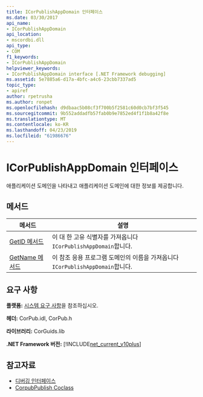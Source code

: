 ```yaml
---
title: ICorPublishAppDomain 인터페이스
ms.date: 03/30/2017
api_name:
- ICorPublishAppDomain
api_location:
- mscordbi.dll
api_type:
- COM
f1_keywords:
- ICorPublishAppDomain
helpviewer_keywords:
- ICorPublishAppDomain interface [.NET Framework debugging]
ms.assetid: 5e7885a6-d17a-4bfc-a4c6-23cbb7337ad5
topic_type:
- apiref
author: rpetrusha
ms.author: ronpet
ms.openlocfilehash: d9dbaac5b08cf3f700b5f2581c60d0cb7bf3f545
ms.sourcegitcommit: 9b552addadfb57fab0b9e7852ed4f1f1b8a42f8e
ms.translationtype: MT
ms.contentlocale: ko-KR
ms.lasthandoff: 04/23/2019
ms.locfileid: "61986676"
---
```

# <a name="icorpublishappdomain-interface"></a>ICorPublishAppDomain 인터페이스
애플리케이션 도메인을 나타내고 애플리케이션 도메인에 대한 정보를 제공합니다.  
  
## <a name="methods"></a>메서드  
  
|메서드|설명|  
|------------|-----------------|  
|[GetID 메서드](../../../../docs/framework/unmanaged-api/debugging/icorpublishappdomain-getid-method.md)|이 대 한 고유 식별자를 가져옵니다 `ICorPublishAppDomain`합니다.|  
|[GetName 메서드](../../../../docs/framework/unmanaged-api/debugging/icorpublishappdomain-getname-method.md)|이 참조 응용 프로그램 도메인의 이름을 가져옵니다 `ICorPublishAppDomain`합니다.|  
  
## <a name="requirements"></a>요구 사항  
 **플랫폼:** [시스템 요구 사항](../../../../docs/framework/get-started/system-requirements.md)을 참조하십시오.  
  
 **헤더:** CorPub.idl, CorPub.h  
  
 **라이브러리:** CorGuids.lib  
  
 **.NET Framework 버전:** [!INCLUDE[net_current_v10plus](../../../../includes/net-current-v10plus-md.md)]  
  
## <a name="see-also"></a>참고자료

- [디버깅 인터페이스](../../../../docs/framework/unmanaged-api/debugging/debugging-interfaces.md)
- [CorpubPublish Coclass](../../../../docs/framework/unmanaged-api/debugging/corpubpublish-coclass.md)
